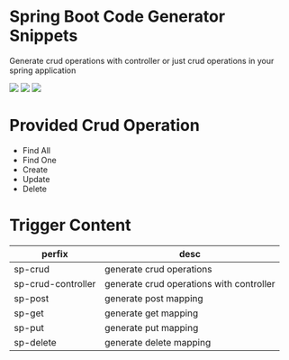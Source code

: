 # Spring Boot Code Generator Snippets

Generate crud operations with controller or just crud operations in your spring application

![](https://img.shields.io/github/stars/Sonal23520/spring-snippets) ![](https://img.shields.io/github/issues/Sonal23520/spring-snippets) ![](https://img.shields.io/github/forks/Sonal23520/spring-snippets)

# Provided Crud Operation

- Find All
- Find One
- Create
- Update
- Delete

# Trigger Content

| perfix             | desc                                     |
| ------------------ | ---------------------------------------- |
| sp-crud            | generate crud operations                 |
| sp-crud-controller | generate crud operations with controller |
| sp-post            | generate post mapping                    |
| sp-get             | generate get mapping                     |
| sp-put             | generate put mapping                     |
| sp-delete          | generate delete mapping                  |
